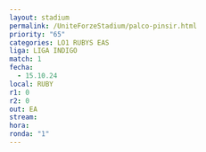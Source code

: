 ```yaml
---
layout: stadium
permalink: /UniteForzeStadium/palco-pinsir.html
priority: "65"
categories: LO1 RUBYS EAS
liga: LIGA INDIGO
match: 1
fecha:
  - 15.10.24
local: RUBY
r1: 0
r2: 0
out: EA
stream: 
hora: 
ronda: "1"
---
```

